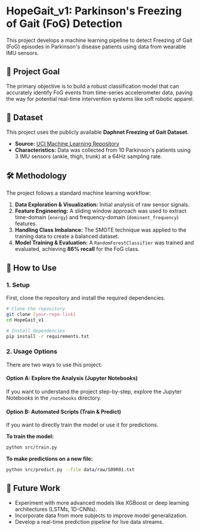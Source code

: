 # HopeGait_v1: Parkinson's Freezing of Gait (FoG) Detection

This project develops a machine learning pipeline to detect Freezing of Gait (FoG) episodes in Parkinson's disease patients using data from wearable IMU sensors.

## 🎯 Project Goal
The primary objective is to build a robust classification model that can accurately identify FoG events from time-series accelerometer data, paving the way for potential real-time intervention systems like soft robotic apparel.

## 💾 Dataset
This project uses the publicly available **Daphnet Freezing of Gait Dataset**.
- **Source:** [UCI Machine Learning Repository](https://archive.ics.uci.edu/ml/datasets/Daphnet+Freezing+of+Gait)
- **Characteristics:** Data was collected from 10 Parkinson's patients using 3 IMU sensors (ankle, thigh, trunk) at a 64Hz sampling rate.

## 🛠️ Methodology
The project follows a standard machine learning workflow:
1.  **Data Exploration & Visualization:** Initial analysis of raw sensor signals.
2.  **Feature Engineering:** A sliding window approach was used to extract time-domain (`energy`) and frequency-domain (`dominant_frequency`) features.
3.  **Handling Class Imbalance:** The SMOTE technique was applied to the training data to create a balanced dataset.
4.  **Model Training & Evaluation:** A `RandomForestClassifier` was trained and evaluated, achieving **86% recall** for the FoG class.

## 🚀 How to Use

### 1. Setup
First, clone the repository and install the required dependencies.
```bash
# Clone the repository
git clone [your-repo-link]
cd HopeGait_v1

# Install dependencies
pip install -r requirements.txt
```

### 2. Usage Options
There are two ways to use this project:

#### Option A: Explore the Analysis (Jupyter Notebooks)
If you want to understand the project step-by-step, explore the Jupyter Notebooks in the `/notebooks` directory.

#### Option B: Automated Scripts (Train & Predict)
If you want to directly train the model or use it for predictions.

**To train the model:**
```bash
python src/train.py
```

**To make predictions on a new file:**
```bash
python src/predict.py --file data/raw/S09R01.txt
```

## 🔮 Future Work
-   Experiment with more advanced models like XGBoost or deep learning architectures (LSTMs, 1D-CNNs).
-   Incorporate data from more subjects to improve model generalization.
-   Develop a real-time prediction pipeline for live data streams.